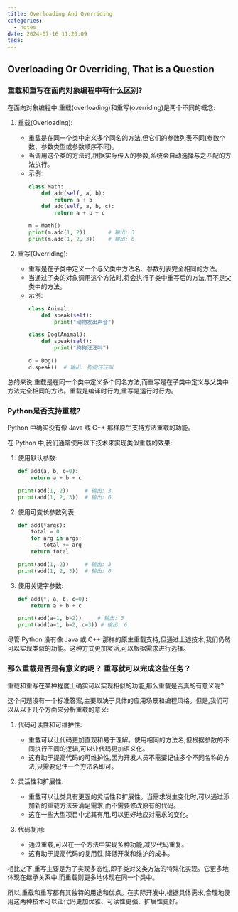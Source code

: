 ```yaml
---
title: Overloading And Overriding
categories:
  - notes
date: 2024-07-16 11:20:09
tags:
---
```

## Overloading Or Overriding, That is a Question

### 重载和重写在面向对象编程中有什么区别?

在面向对象编程中,重载(overloading)和重写(overriding)是两个不同的概念:

1. 重载(Overloading):
   - 重载是在同一个类中定义多个同名的方法,但它们的参数列表不同(参数个数、参数类型或参数顺序不同)。
   - 当调用这个类的方法时,根据实际传入的参数,系统会自动选择与之匹配的方法执行。
   - 示例:
     ```python
     class Math:
         def add(self, a, b):
             return a + b
         def add(self, a, b, c):
             return a + b + c

     m = Math()
     print(m.add(1, 2))       # 输出: 3
     print(m.add(1, 2, 3))    # 输出: 6
     ```

2. 重写(Overriding):
   - 重写是在子类中定义一个与父类中方法名、参数列表完全相同的方法。
   - 当通过子类的对象调用这个方法时,将会执行子类中重写后的方法,而不是父类中的方法。
   - 示例:
     ```python
     class Animal:
         def speak(self):
             print("动物发出声音")

     class Dog(Animal):
         def speak(self):
             print("狗狗汪汪叫")

     d = Dog()
     d.speak()  # 输出: 狗狗汪汪叫
     ```

总的来说,重载是在同一个类中定义多个同名方法,而重写是在子类中定义与父类中方法完全相同的方法。重载是编译时行为,重写是运行时行为。

### Python是否支持重载?
Python 中确实没有像 Java 或 C++ 那样原生支持方法重载的功能。

在 Python 中,我们通常使用以下技术来实现类似重载的效果:

1. 使用默认参数:
   ```python
   def add(a, b, c=0):
       return a + b + c

   print(add(1, 2))     # 输出: 3
   print(add(1, 2, 3))  # 输出: 6
   ```

2. 使用可变长参数列表:
   ```python
   def add(*args):
       total = 0
       for arg in args:
           total += arg
       return total

   print(add(1, 2))     # 输出: 3
   print(add(1, 2, 3))  # 输出: 6
   ```

3. 使用关键字参数:
   ```python
   def add(*, a, b, c=0):
       return a + b + c

   print(add(a=1, b=2))     # 输出: 3
   print(add(a=1, b=2, c=3)) # 输出: 6
   ```

尽管 Python 没有像 Java 或 C++ 那样的原生重载支持,但通过上述技术,我们仍然可以实现类似的功能。这种方式更加灵活,可以根据需求进行选择。

### 那么重载是否是有意义的呢？ 重写就可以完成这些任务？
重载和重写在某种程度上确实可以实现相似的功能,那么重载是否真的有意义呢?

这个问题没有一个标准答案,主要取决于具体的应用场景和编程风格。但是,我们可以从以下几个方面来分析重载的意义:

1. 代码可读性和可维护性:
   - 重载可以让代码更加直观和易于理解。使用相同的方法名,但根据参数的不同执行不同的逻辑,可以让代码更加语义化。
   - 这有助于提高代码的可维护性,因为开发人员不需要记住多个不同名称的方法,只需要记住一个方法名即可。

2. 灵活性和扩展性:
   - 重载可以让类具有更强的灵活性和扩展性。当需求发生变化时,可以通过添加新的重载方法来满足需求,而不需要修改原有的代码。
   - 这在一些大型项目中尤其有用,可以更好地应对需求的变化。

3. 代码复用:
   - 通过重载,可以在一个方法中实现多种功能,减少代码重复。
   - 这有助于提高代码的复用性,降低开发和维护的成本。

相比之下,重写主要是为了实现多态性,即子类对父类方法的特殊化实现。它更多地体现在继承关系中,而重载则更多地体现在同一个类中。

所以,重载和重写都有其独特的用途和优点。在实际开发中,根据具体需求,合理地使用这两种技术可以让代码更加优雅、可读性更强、扩展性更好。
